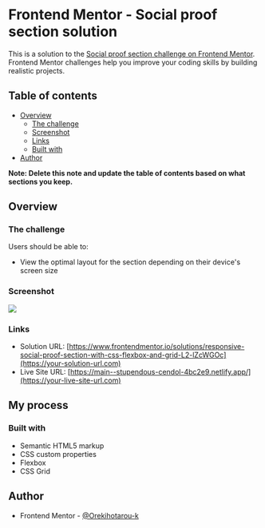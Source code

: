 # Frontend Mentor - Social proof section solution

This is a solution to the [Social proof section challenge on Frontend Mentor](https://www.frontendmentor.io/challenges/social-proof-section-6e0qTv_bA). Frontend Mentor challenges help you improve your coding skills by building realistic projects. 

## Table of contents

- [Overview](#overview)
  - [The challenge](#the-challenge)
  - [Screenshot](#screenshot)
  - [Links](#links)
  - [Built with](#built-with)
- [Author](#author)

**Note: Delete this note and update the table of contents based on what sections you keep.**

## Overview

### The challenge

Users should be able to:

- View the optimal layout for the section depending on their device's screen size

### Screenshot

![](/screenshot.jpeg)


### Links

- Solution URL: [https://www.frontendmentor.io/solutions/responsive-social-proof-section-with-css-flexbox-and-grid-L2-lZcWGOc](https://your-solution-url.com)
- Live Site URL: [https://main--stupendous-cendol-4bc2e9.netlify.app/](https://your-live-site-url.com)

## My process

### Built with

- Semantic HTML5 markup
- CSS custom properties
- Flexbox
- CSS Grid

## Author

- Frontend Mentor - [@Orekihotarou-k](https://www.frontendmentor.io/profile/Orekihotarou-k)
